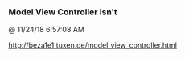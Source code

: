 ﻿

### Model View Controller isn't
@ 11/24/18 6:57:08 AM

http://beza1e1.tuxen.de/model_view_controller.html

